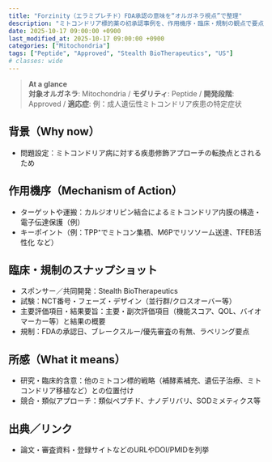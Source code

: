 ```yaml
---
title: "Forzinity（エラミプレチド）FDA承認の意味を“オルガネラ視点”で整理"
description: "ミトコンドリア標的薬の初承認事例を、作用機序・臨床・規制の観点で要点化"
date: 2025-10-17 09:00:00 +0900
last_modified_at: 2025-10-17 09:00:00 +0900
categories: ["Mitochondria"]
tags: ["Peptide", "Approved", "Stealth BioTherapeutics", "US"]
# classes: wide
---
```


> **At a glance**  
> **対象オルガネラ**: Mitochondria / **モダリティ**: Peptide / **開発段階**: Approved / **適応症**: 例：成人遺伝性ミトコンドリア疾患の特定症状

## 背景（Why now）
- 問題設定：ミトコンドリア病に対する疾患修飾アプローチの転換点とされるため

## 作用機序（Mechanism of Action）
- ターゲットや運搬：カルジオリピン結合によるミトコンドリア内膜の構造・電子伝達保護（例）
- キーポイント（例：TPP⁺でミトコン集積、M6Pでリソソーム送達、TFEB活性化 など）

## 臨床・規制のスナップショット
- スポンサー／共同開発：Stealth BioTherapeutics
- 試験：NCT番号・フェーズ・デザイン（並行群/クロスオーバー等）
- 主要評価項目・結果要旨：主要・副次評価項目（機能スコア、QOL、バイオマーカー等）と結果の概要
- 規制：FDAの承認日、ブレークスルー/優先審査の有無、ラベリング要点

## 所感（What it means）
- 研究・臨床的含意：他のミトコン標的戦略（補酵素補充、遺伝子治療、ミトコンドリア移植など）との位置付け
- 競合・類似アプローチ：類似ペプチド、ナノデリバリ、SODミメティクス等

## 出典／リンク
- 論文・審査資料・登録サイトなどのURLやDOI/PMIDを列挙
